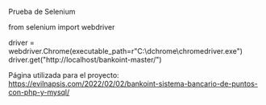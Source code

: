 Prueba de Selenium 

from selenium import webdriver

driver = webdriver.Chrome(executable_path=r"C:\dchrome\chromedriver.exe")
driver.get("http://localhost/bankoint-master/")

Página utilizada para el proyecto: https://evilnapsis.com/2022/02/02/bankoint-sistema-bancario-de-puntos-con-php-y-mysql/
